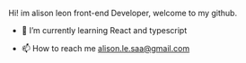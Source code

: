 Hi! im alison leon front-end Developer, welcome to my github.

- 🌱 I’m currently learning React and typescript

- 📫 How to reach me alison.le.saa@gmail.com


